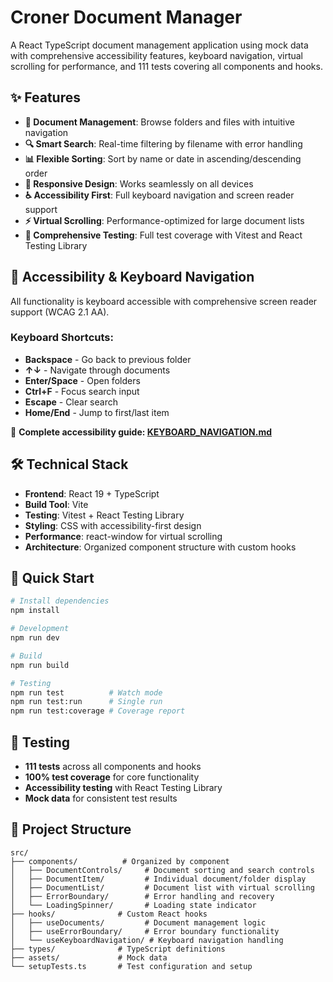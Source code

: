# Croner Document Manager

A React TypeScript document management application using mock data with comprehensive accessibility features, keyboard navigation, virtual scrolling for performance, and 111 tests covering all components and hooks.

## ✨ Features

- **📁 Document Management**: Browse folders and files with intuitive navigation
- **🔍 Smart Search**: Real-time filtering by filename with error handling
- **📊 Flexible Sorting**: Sort by name or date in ascending/descending order
- **📱 Responsive Design**: Works seamlessly on all devices
- **♿ Accessibility First**: Full keyboard navigation and screen reader support
- **⚡ Virtual Scrolling**: Performance-optimized for large document lists
- **🧪 Comprehensive Testing**: Full test coverage with Vitest and React Testing Library

## 🚀 Accessibility & Keyboard Navigation

All functionality is keyboard accessible with comprehensive screen reader support (WCAG 2.1 AA).

### Keyboard Shortcuts:
- **Backspace** - Go back to previous folder
- **↑↓** - Navigate through documents
- **Enter/Space** - Open folders
- **Ctrl+F** - Focus search input
- **Escape** - Clear search
- **Home/End** - Jump to first/last item

📖 **Complete accessibility guide: [KEYBOARD_NAVIGATION.md](./KEYBOARD_NAVIGATION.md)**

## 🛠️ Technical Stack

- **Frontend**: React 19 + TypeScript
- **Build Tool**: Vite
- **Testing**: Vitest + React Testing Library
- **Styling**: CSS with accessibility-first design
- **Performance**: react-window for virtual scrolling
- **Architecture**: Organized component structure with custom hooks

## 🚀 Quick Start

```bash
# Install dependencies
npm install

# Development
npm run dev

# Build
npm run build

# Testing
npm run test          # Watch mode
npm run test:run      # Single run
npm run test:coverage # Coverage report
```

## 🧪 Testing

- **111 tests** across all components and hooks
- **100% test coverage** for core functionality
- **Accessibility testing** with React Testing Library
- **Mock data** for consistent test results

## 📁 Project Structure

```
src/
├── components/          # Organized by component
│   ├── DocumentControls/     # Document sorting and search controls
│   ├── DocumentItem/         # Individual document/folder display
│   ├── DocumentList/         # Document list with virtual scrolling
│   ├── ErrorBoundary/        # Error handling and recovery
│   └── LoadingSpinner/       # Loading state indicator
├── hooks/              # Custom React hooks
│   ├── useDocuments/         # Document management logic
│   ├── useErrorBoundary/     # Error boundary functionality
│   └── useKeyboardNavigation/ # Keyboard navigation handling
├── types/              # TypeScript definitions
├── assets/             # Mock data
└── setupTests.ts       # Test configuration and setup
```
